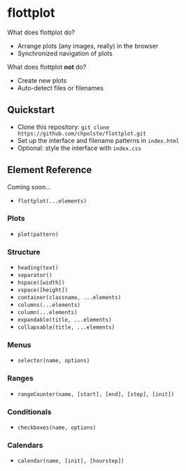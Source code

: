 # flottplot

What does flottplot do?

- Arrange plots (any images, really) in the browser
- Synchronized navigation of plots

What does flottplot __not__ do?

- Create new plots
- Auto-detect files or filenames


## Quickstart

- Clone this repository:
  `git clone https://github.com/chpolste/flottplot.git`
- Set up the interface and filename patterns in `index.html`
- Optional: style the interface with `index.css`


## Element Reference

Coming soon...

- `flottplot(...elements)`

### Plots

- `plot(pattern)`

### Structure

- `heading(text)`
- `separator()`
- `hspace([width])`
- `vspace([height])`
- `container(classname, ...elements)`
- `columns(...elements)`
- `column(...elements)`
- `expandable(title, ...elements)`
- `collapsable(title, ...elements)`

### Menus

- `selector(name, options)`

### Ranges

- `rangeCounter(name, [start], [end], [step], [init])`

### Conditionals

- `checkboxes(name, options)`

### Calendars

- `calendar(name, [init], [hourstep])`


